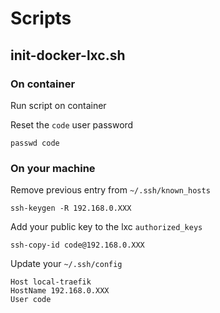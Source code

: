 # Scripts

## init-docker-lxc.sh

### On container

Run script on container

Reset the `code` user password

```shell
passwd code
```

### On your machine

Remove previous entry from `~/.ssh/known_hosts`

```shell
ssh-keygen -R 192.168.0.XXX
```

Add your public key to the lxc `authorized_keys`

```shell
ssh-copy-id code@192.168.0.XXX
```

Update your `~/.ssh/config`

```
Host local-traefik
HostName 192.168.0.XXX
User code
```